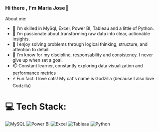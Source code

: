 ### Hi there , I'm Maria Jose👋

<!--
**Maria-Jose06/Maria-Jose06** is a ✨ _special_ ✨ repository because its `README.md` (this file) appears on your GitHub profile.-->

About me:
- 🔭 I’m skilled in MySql, Excel, Power BI, Tableau and a little of Python.
- 🌱 I’m passionate about transforming raw data into clear, actionable insights.
- 👯 I enjoy solving problems through logical thinking, structure, and attention to detail.  
- 💬 I'm know for my discipline, responsability and consistency. I never give up when set a goal. 
- 📫 Constant learner, constantly exploring data visualization and performance metrics
- ⚡ Fun fact: I love cats! My cat's name is Godzilla (because I also love Godzilla)


# 💻 Tech Stack:
![MySQL](https://img.shields.io/badge/mysql-4479A1.svg?style=for-the-badge&logo=mysql&logoColor=white) ![Power Bi](https://img.shields.io/badge/power_bi-F2C811?style=for-the-badge&logo=powerbi&logoColor=black) ![Excel](https://img.shields.io/badge/Microsoft%20Excel-217346?style=for-the-badge&logo=microsoft-excel&logoColor=white) ![Tableau](https://img.shields.io/badge/Tableau-E97627?style=for-the-badge&logo=tableau&logoColor=white) ![Python](https://img.shields.io/badge/python-3670A0?style=for-the-badge&logo=python&logoColor=ffdd54) 

